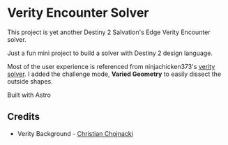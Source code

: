 # Verity Encounter Solver

This project is yet another Destiny 2 Salvation's Edge Verity Encounter solver.

Just a fun mini project to build a solver with Destiny 2 design language.

Most of the user experience is referenced from ninjachicken373's [verity solver](https://www.ninjachicken737.com/verity). I added the challenge mode, **Varied Geometry** to easily dissect the outside shapes.

Built with Astro

## Credits

- Verity Background - [
  Christian Chojnacki](https://www.artstation.com/artwork/39KJbB)
